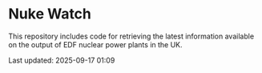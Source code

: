 # Nuke Watch

This repository includes code for retrieving the latest information available on the output of EDF nuclear power plants in the UK.

Last updated: 2025-09-17 01:09